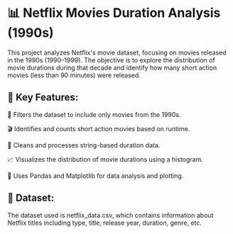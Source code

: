 # 📊 Netflix Movies Duration Analysis (1990s)
This project analyzes Netflix's movie dataset, focusing on movies released in the 1990s (1990–1999). The objective is to explore the distribution of movie durations during that decade and identify how many short action movies (less than 90 minutes) were released.

## 📌 Key Features:
📅 Filters the dataset to include only movies from the 1990s.

🎬 Identifies and counts short action movies based on runtime.

🧼 Cleans and processes string-based duration data.

📈 Visualizes the distribution of movie durations using a histogram.

🧠 Uses Pandas and Matplotlib for data analysis and plotting.

## 📁 Dataset:
The dataset used is netflix_data.csv, which contains information about Netflix titles including type, title, release year, duration, genre, etc.
